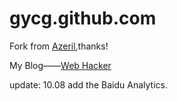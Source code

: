 # gycg.github.com

Fork from [Azeril][1],thanks!

My Blog——[Web Hacker][2]

update:
10.08   add the Baidu Analytics.


[1]:http://azeril.me/
[2]:http://yichengao.com/
